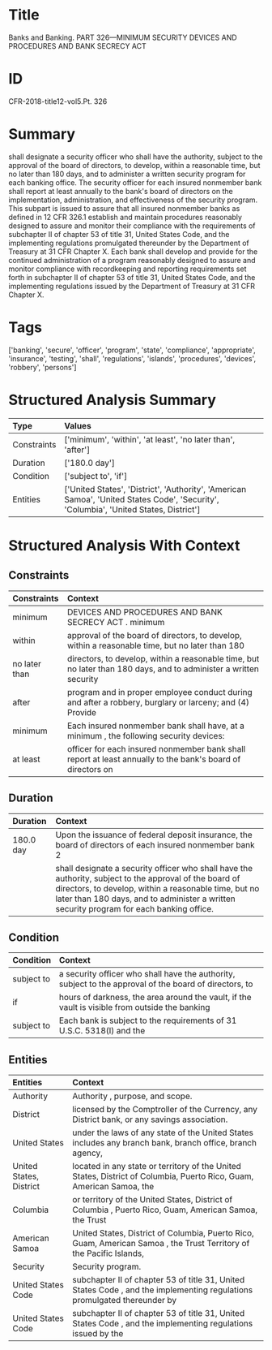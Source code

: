 # Title

 Banks and Banking. PART 326—MINIMUM SECURITY DEVICES AND PROCEDURES AND BANK SECRECY ACT 


# ID

 CFR-2018-title12-vol5.Pt. 326


# Summary

shall designate a security officer who shall have the authority, subject to the approval of the board of directors, to develop, within a reasonable time, but no later than 180 days, and to administer a written security program for each banking office.
The security officer for each insured nonmember bank shall report at least annually to the bank's board of directors on the implementation, administration, and effectiveness of the security program.
This subpart is issued to assure that all insured nonmember banks as defined in 12 CFR 326.1 establish and maintain procedures reasonably designed to assure and monitor their compliance with the requirements of subchapter II of chapter 53 of title 31, United States Code, and the implementing regulations promulgated thereunder by the Department of Treasury at 31 CFR Chapter X.
Each bank shall develop and provide for the continued administration of a program reasonably designed to assure and monitor compliance with recordkeeping and reporting requirements set forth in subchapter II of chapter 53 of title 31, United States Code, and the implementing regulations issued by the Department of Treasury at 31 CFR Chapter X.


# Tags

['banking', 'secure', 'officer', 'program', 'state', 'compliance', 'appropriate', 'insurance', 'testing', 'shall', 'regulations', 'islands', 'procedures', 'devices', 'robbery', 'persons']


# Structured Analysis Summary

| Type        | Values                                                                                                                                |
|:------------|:--------------------------------------------------------------------------------------------------------------------------------------|
| Constraints | ['minimum', 'within', 'at least', 'no later than', 'after']                                                                           |
| Duration    | ['180.0 day']                                                                                                                         |
| Condition   | ['subject to', 'if']                                                                                                                  |
| Entities    | ['United States', 'District', 'Authority', 'American Samoa', 'United States Code', 'Security', 'Columbia', 'United States, District'] |


# Structured Analysis With Context

 


## Constraints

| Constraints   | Context                                                                                                           |
|:--------------|:------------------------------------------------------------------------------------------------------------------|
| minimum       | DEVICES AND PROCEDURES AND BANK SECRECY ACT . minimum                                                             |
| within        | approval of the board of directors, to develop, within a reasonable time, but no later than 180                   |
| no later than | directors, to develop, within a reasonable time, but no later than 180 days, and to administer a written security |
| after         | program and in proper employee conduct during and after a robbery, burglary or larceny; and (4) Provide           |
| minimum       | Each insured nonmember bank shall have, at a  minimum , the following security devices:                           |
| at least      | officer for each insured nonmember bank shall report at least annually to the bank's board of directors on        |


## Duration

| Duration   | Context                                                                                                                                                                                                                                                                      |
|:-----------|:-----------------------------------------------------------------------------------------------------------------------------------------------------------------------------------------------------------------------------------------------------------------------------|
| 180.0 day  | Upon the issuance of federal deposit insurance, the board of directors of each insured nonmember bank&#8201;2                                                                                                                                                                |
|            |                  shall designate a security officer who shall have the authority, subject to the approval of the board of directors, to develop, within a reasonable time, but no later than 180 days, and to administer a written security program for each banking office. |


## Condition

| Condition   | Context                                                                                                |
|:------------|:-------------------------------------------------------------------------------------------------------|
| subject to  | a security officer who shall have the authority, subject to the approval of the board of directors, to |
| if          | hours of darkness, the area around the vault, if the vault is visible from outside the banking         |
| subject to  | Each bank is  subject to the requirements of 31 U.S.C. 5318(l) and the                                 |


## Entities

| Entities                | Context                                                                                                                  |
|:------------------------|:-------------------------------------------------------------------------------------------------------------------------|
| Authority               | Authority , purpose, and scope.                                                                                          |
| District                | licensed by the Comptroller of the Currency, any District  bank, or any savings association.                             |
| United States           | under the laws of any state of the United States includes any branch bank, branch office, branch agency,                 |
| United States, District | located in any state or territory of the United States, District of Columbia, Puerto Rico, Guam, American Samoa, the     |
| Columbia                | or territory of the United States, District of Columbia , Puerto Rico, Guam, American Samoa, the Trust                   |
| American Samoa          | United States, District of Columbia, Puerto Rico, Guam, American Samoa , the Trust Territory of the Pacific Islands,     |
| Security                | Security  program.                                                                                                       |
| United States Code      | subchapter II of chapter 53 of title 31, United States Code , and the implementing regulations promulgated thereunder by |
| United States Code      | subchapter II of chapter 53 of title 31, United States Code , and the implementing regulations issued by the             |


